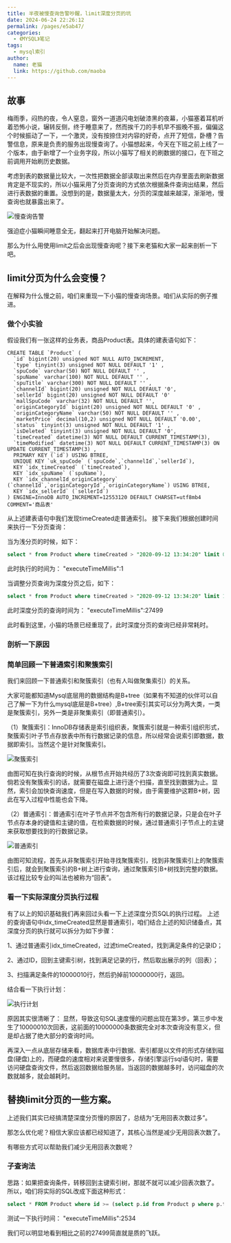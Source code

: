 ```yaml
---
title: 半夜被慢查询告警吵醒，limit深度分页的坑
date: 2024-06-24 22:26:12
permalink: /pages/e5ab47/
categories:
  - 《MYSQL》笔记
tags:
  - mysql索引
author: 
  name: 老猫
  link: https://github.com/maoba
---
```

## 故事
梅雨季，闷热的夜，令人窒息，窗外一道道闪电划破漆黑的夜幕，小猫塞着耳机听着恐怖小说，辗转反侧，终于睡意来了，然而挨千刀的手机早不振晚不振，偏偏这个时候振动了一下，一个激灵，没有按捺住对内容的好奇，点开了短信，卧槽？告警信息，原来是负责的服务出现慢查询了。小猫想起来，今天在下班之前上线了一个版本，由于新增了一个业务字段，所以小猫写了相关的刷数据的接口，在下班之前调用开始刷历史数据。

考虑到表的数据量比较大，一次性把数据全部读取出来然后在内存里面去刷新数据肯定是不现实的，所以小猫采用了分页查询的方式依次根据条件查询出结果，然后进行表数据的重置。没想到的是，数据量太大，分页的深度越来越深，渐渐地，慢查询也就暴露出来了。

![慢查询告警](https://cdn.ktdaddy.com/mysql/limit/01.jpg)

强迫症小猫瞬间睡意全无，翻起来打开电脑开始解决问题。

那么为什么用使用limit之后会出现慢查询呢？接下来老猫和大家一起来剖析一下吧。

## limit分页为什么会变慢？
在解释为什么慢之前，咱们来重现一下小猫的慢查询场景。咱们从实际的例子推进。

### 做个小实验
假设我们有一张这样的业务表，商品Product表。具体的建表语句如下：
```
CREATE TABLE `Product` (
  `id` bigint(20) unsigned NOT NULL AUTO_INCREMENT,
  `type` tinyint(3) unsigned NOT NULL DEFAULT '1' ,
  `spuCode` varchar(50) NOT NULL DEFAULT '' ,
  `spuName` varchar(100) NOT NULL DEFAULT '' ,
  `spuTitle` varchar(300) NOT NULL DEFAULT '' ,
  `channelId` bigint(20) unsigned NOT NULL DEFAULT '0',
  `sellerId` bigint(20) unsigned NOT NULL DEFAULT '0'
  `mallSpuCode` varchar(32) NOT NULL DEFAULT '',
  `originCategoryId` bigint(20) unsigned NOT NULL DEFAULT '0' ,
  `originCategoryName` varchar(50) NOT NULL DEFAULT '' ,
  `marketPrice` decimal(10,2) unsigned NOT NULL DEFAULT '0.00',
  `status` tinyint(3) unsigned NOT NULL DEFAULT '1' ,
  `isDeleted` tinyint(3) unsigned NOT NULL DEFAULT '0',
  `timeCreated` datetime(3) NOT NULL DEFAULT CURRENT_TIMESTAMP(3),
  `timeModified` datetime(3) NOT NULL DEFAULT CURRENT_TIMESTAMP(3) ON UPDATE CURRENT_TIMESTAMP(3) ,
  PRIMARY KEY (`id`) USING BTREE,
  UNIQUE KEY `uk_spuCode` (`spuCode`,`channelId`,`sellerId`),
  KEY `idx_timeCreated` (`timeCreated`),
  KEY `idx_spuName` (`spuName`),
  KEY `idx_channelId_originCategory` (`channelId`,`originCategoryId`,`originCategoryName`) USING BTREE,
  KEY `idx_sellerId` (`sellerId`)
) ENGINE=InnoDB AUTO_INCREMENT=12553120 DEFAULT CHARSET=utf8mb4 COMMENT='商品表'
```

从上述建表语句中我们发现timeCreated走普通索引。
接下来我们根据创建时间来执行一下分页查询：

当为浅分页的时候，如下：
```sql
select * from Product where timeCreated > "2020-09-12 13:34:20" limit 0,10
```
此时执行的时间为：
"executeTimeMillis":1

当调整分页查询为深度分页之后，如下：
```sql
select * from Product where timeCreated > "2020-09-12 13:34:20" limit 10000000,10
```
此时深度分页的查询时间为：
"executeTimeMillis":27499

此时看到这里，小猫的场景已经重现了，此时深度分页的查询已经非常耗时。

### 剖析一下原因
### 简单回顾一下普通索引和聚簇索引
我们来回顾一下普通索引和聚簇索引（也有人叫做聚集索引）的关系。

大家可能都知道Mysql底层用的数据结构是B+tree（如果有不知道的伙伴可以自己了解一下为什么mysql底层是B+tree）,B+tree索引其实可以分为两大类，一类是聚簇索引，另外一类是非聚集索引（即普通索引）。

（1）聚簇索引：InnoDB存储表是索引组织表，聚簇索引就是一种索引组织形式，聚簇索引叶子节点存放表中所有行数据记录的信息，所以经常会说索引即数据，数据即索引。当然这个是针对聚簇索引。

![聚簇索引](https://cdn.ktdaddy.com/mysql/limit/02.png)

由图可知在执行查询的时候，从根节点开始共经历了3次查询即可找到真实数据。倘若没有聚簇索引的话，就需要在磁盘上进行逐个扫描，直至找到数据为止。显然，索引会加快查询速度，但是在写入数据的时候，由于需要维护这颗B+树，因此在写入过程中性能也会下降。

（2）普通索引：普通索引在叶子节点并不包含所有行的数据记录，只是会在叶子节点存本身的键值和主键的值，在检索数据的时候，通过普通索引子节点上的主键来获取想要找到的行数据记录。

![普通索引](https://cdn.ktdaddy.com/mysql/limit/03.png)

由图可知流程，首先从非聚簇索引开始寻找聚簇索引，找到非聚簇索引上的聚簇索引后，就会到聚簇索引的B+树上进行查询，通过聚簇索引B+树找到完整的数据。该过程比较专业的叫法也被称为“回表”。

### 看一下实际深度分页执行过程
有了以上的知识基础我们再来回过头看一下上述深度分页SQL的执行过程。
上述的查询语句中idx_timeCreated显然是普通索引，咱们结合上述的知识储备点，其深度分页的执行就可以拆分为如下步骤：

1、通过普通索引idx_timeCreated，过滤timeCreated，找到满足条件的记录ID；

2、通过ID，回到主键索引树，找到满足记录的行，然后取出展示的列（回表）；

3、扫描满足条件的10000010行，然后扔掉前10000000行，返回。

结合看一下执行计划：

![执行计划](https://cdn.ktdaddy.com/mysql/limit/04.png)

原因其实很清晰了：
显然，导致这句SQL速度慢的问题出现在第3步。第三步中发生了10000010次回表，这前面的10000000条数据完全对本次查询没有意义，但是却占据了绝大部分的查询时间。

再深入一点从底层存储来看，数据库表中行数据、索引都是以文件的形式存储到磁盘(硬盘)上的，而硬盘的速度相对来说要慢很多，存储引擎运行sql语句时，需要访问硬盘查询文件，然后返回数据给服务层。当返回的数据越多时，访问磁盘的次数就越多，就会越耗时。


## 替换limit分页的一些方案。
上述我们其实已经搞清楚深度分页慢的原因了，总结为“无用回表次数过多”。

那怎么优化呢？相信大家应该都已经知道了，其核心当然是减少无用回表次数了。

有哪些方式可以帮助我们减少无用回表次数呢？

### 子查询法
思路：如果把查询条件，转移回到主键索引树，那就不就可以减少回表次数了。
所以，咱们将实际的SQL改成下面这种形式：
```sql
select * FROM Product where id >= (select p.id from Product p where p.timeCreated > "2020-09-12 13:34:20" limit 10000000, 1) LIMIT 10;
```
测试一下执行时间：
"executeTimeMillis":2534

我们可以明显地看到相比之前的27499简直就是质的飞跃。

